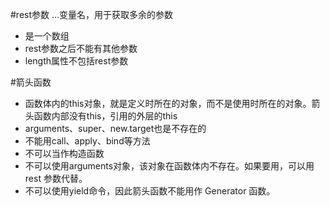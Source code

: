 #rest参数
...变量名，用于获取多余的参数
* 是一个数组
* rest参数之后不能有其他参数
* length属性不包括rest参数

#箭头函数
* 函数体内的this对象，就是定义时所在的对象，而不是使用时所在的对象。箭头函数内部没有this，引用的外层的this
* arguments、super、new.target也是不存在的
* 不能用call、apply、bind等方法
* 不可以当作构造函数
* 不可以使用arguments对象，该对象在函数体内不存在。如果要用，可以用 rest 参数代替。
* 不可以使用yield命令，因此箭头函数不能用作 Generator 函数。
